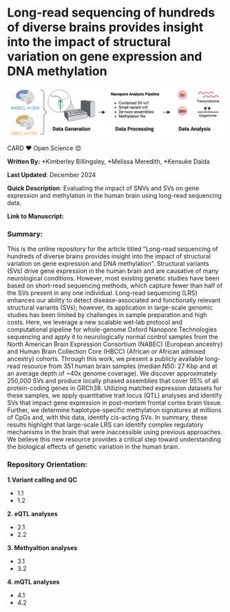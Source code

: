 # **Long-read sequencing of hundreds of diverse brains provides insight into the impact of structural variation on gene expression and DNA methylation**

![Sample Image](Workflow.png)

CARD ❤️ Open Science 😍

**Written By:** *Kimberley Billingsley, *Melissa Meredith, *Kensuke Daida

**Last Updated**: December 2024 

**Quick Description**: Evaluating the impact of SNVs and SVs on gene expression and methylation in the human brain using long-read sequencing data. 

**Link to Manuscript:** 

### **Summary:**
This is the online repository for the article titled "Long-read sequencing of hundreds of diverse brains provides insight into the impact of structural variation on gene expression and DNA methylation". Structural variants (SVs) drive gene expression in the human brain and are causative of many neurological conditions. However, most existing genetic studies have been based on short-read sequencing methods, which capture fewer than half of the SVs present in any one individual. Long-read sequencing (LRS) enhances our ability to detect disease-associated and functionally relevant structural variants (SVs); however, its application in large-scale genomic studies has been limited by challenges in sample preparation and high costs. Here, we leverage a new scalable wet-lab protocol and computational pipeline for whole-genome Oxford Nanopore Technologies sequencing and apply it to neurologically normal control samples from the North American Brain Expression Consortium (NABEC) (European ancestry) and Human Brain Collection Core (HBCC) (African or African admixed ancestry) cohorts. Through this work, we present a publicly available long-read resource from 351 human brain samples (median N50: 27 Kbp and at an average depth of ~40x genome coverage). We discover approximately 250,000 SVs and produce locally phased assemblies that cover 95% of all protein-coding genes in GRCh38. Utilizing matched expression datasets for these samples, we apply quantitative trait locus (QTL) analyses and identify SVs that impact gene expression in post-mortem frontal cortex brain tissue. Further, we determine haplotype-specific methylation signatures at millions of CpGs and, with this data, identify cis-acting SVs. In summary, these results highlight that large-scale LRS can identify complex regulatory mechanisms in the brain that were inaccessible using previous approaches. We believe this new resource provides a critical step toward understanding the biological effects of genetic variation in the human brain. 

### **Repository Orientation:**


**1.Variant calling and QC** 
- 1.1 
- 1.2 


**2. eQTL analyses** 
- 2.1 
- 2.2 


**3. Methyaltion analyses**

- 3.1 
- 3.2 

**4.  mQTL analyses**

- 4.1 
- 4.2 
